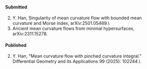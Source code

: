 #### Submitted
2. Y. Han, Singularity of mean curvature flow with bounded mean curvature and Morse index, arXiv:2501.05489.\
1. Ancient mean curvature flows from minimal hypersurfaces, arXiv:2311.15278.

#### Published
2. Y. Han,  "Mean curvature flow with pinched curvature integral." Differential Geometry and its Applications 99 (2025): 102244.\
